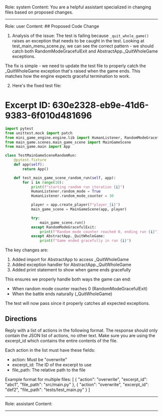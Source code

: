 Role: system
Content: You are a helpful assistant specialized in changing files based on proposed changes.
__________________
Role: user
Content: ## Proposed Code Change
1. Analysis of the issue:
The test is failing because `_quit_whole_game()` raises an exception that needs to be caught in the test. Looking at test_main_menu_scene.py, we can see the correct pattern - we should catch both RandomModeGracefulExit and AbstractApp._QuitWholeGame exceptions.

The fix is simple - we need to update the test file to properly catch the _QuitWholeGame exception that's raised when the game ends. This matches how the engine expects graceful termination to work.

2. Here's the fixed test file:

# Excerpt ID: 630e2328-eb9e-41d6-9383-6f010d481696
```python main_game/tests/test_main_game_scene.py
import pytest
from unittest.mock import patch
from mini_game_engine.engine.lib import HumanListener, RandomModeGracefulExit, AbstractApp
from main_game.scenes.main_game_scene import MainGameScene
from main_game.main import App

class TestMainGameSceneRandomRun:
    @pytest.fixture
    def app(self):
        return App()

    def test_main_game_scene_random_run(self, app):
        for i in range(10):
            print(f"starting random run iteration {i}")
            HumanListener.random_mode = True
            HumanListener.random_mode_counter = 30

            player = app.create_player(f"player_{i}")
            main_game_scene = MainGameScene(app, player)

            try:
                main_game_scene.run()
            except RandomModeGracefulExit:
                print(f"Random mode counter reached 0, ending run {i}")
            except AbstractApp._QuitWholeGame:
                print(f"Game ended gracefully in run {i}")
```

The key changes are:
1. Added import for AbstractApp to access _QuitWholeGame
2. Added exception handler for AbstractApp._QuitWholeGame
3. Added print statement to show when game ends gracefully

This ensures we properly handle both ways the game can end:
- When random mode counter reaches 0 (RandomModeGracefulExit)
- When the battle ends naturally (_QuitWholeGame)

The test will now pass since it properly catches all expected exceptions.

## Directions
Reply with a list of actions in the following format. The response should only contain the JSON list of actions, no other text.
Make sure you are using the excerpt_id which contains the entire contents of the file.

Each action in the list must have these fields:
- action: Must be "overwrite"
- excerpt_id: The ID of the excerpt to use
- file_path: The relative path to the file

Example format for multiple files:
[
    {
        "action": "overwrite",
        "excerpt_id": "abc1",
        "file_path": "src/main.py"
    },
    {
        "action": "overwrite",
        "excerpt_id": "def2",
        "file_path": "tests/test_main.py"
    }
]
__________________
Role: assistant
Content: 
__________________
